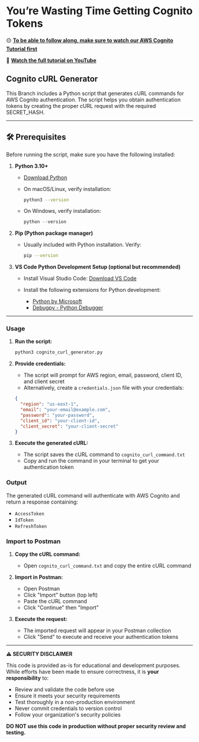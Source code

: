 # You’re Wasting Time Getting Cognito Tokens

🟡 **[To be able to follow along, make sure to watch our AWS Cognito Tutorial first](https://youtu.be/hDC4V1uUFkY)**

🔴 **[Watch the full tutorial on YouTube](https://youtu.be/nSs08_5FICE)**

## Cognito cURL Generator

This Branch includes a Python script that generates cURL commands for AWS Cognito authentication. The script helps you obtain authentication tokens by creating the proper cURL request with the required SECRET_HASH.

---

## 🛠 Prerequisites

Before running the script, make sure you have the following installed:

1. **Python 3.10+**

   * [Download Python](https://www.python.org/downloads/)
   * On macOS/Linux, verify installation:

     ```bash
     python3 --version
     ```
   * On Windows, verify installation:

     ```powershell
     python --version
     ```

2. **Pip (Python package manager)**

   * Usually included with Python installation. Verify:

     ```bash
     pip --version
     ```

3. **VS Code Python Development Setup (optional but recommended)**

   * Install Visual Studio Code: [Download VS Code](https://code.visualstudio.com/)
   * Install the following extensions for Python development:

     * [Python by Microsoft](https://marketplace.visualstudio.com/items?itemName=ms-python.python)
     * [Debugpy - Python Debugger](https://marketplace.visualstudio.com/items?itemName=ms-python.debugpy)

---

### Usage

1. **Run the script:**
   ```bash
   python3 cognito_curl_generator.py
   ```

2. **Provide credentials:**
   - The script will prompt for AWS region, email, password, client ID, and client secret
   - Alternatively, create a `credentials.json` file with your credentials:
   ```json
   {
     "region": "us-east-1",
     "email": "your-email@example.com",
     "password": "your-password",
     "client_id": "your-client-id",
     "client_secret": "your-client-secret"
   }
   ```

3. **Execute the generated cURL:**
   - The script saves the cURL command to `cognito_curl_command.txt`
   - Copy and run the command in your terminal to get your authentication token

### Output

The generated cURL command will authenticate with AWS Cognito and return a response containing:
- `AccessToken`
- `IdToken`
- `RefreshToken`

### Import to Postman

1. **Copy the cURL command:**
   - Open `cognito_curl_command.txt` and copy the entire cURL command

2. **Import in Postman:**
   - Open Postman
   - Click "Import" button (top left)
   - Paste the cURL command
   - Click "Continue" then "Import"

3. **Execute the request:**
   - The imported request will appear in your Postman collection
   - Click "Send" to execute and receive your authentication tokens

---

**⚠️ SECURITY DISCLAIMER**

This code is provided as-is for educational and development purposes. While efforts have been made to ensure correctness, it is **your responsibility** to:
- Review and validate the code before use
- Ensure it meets your security requirements
- Test thoroughly in a non-production environment
- Never commit credentials to version control
- Follow your organization's security policies

**DO NOT use this code in production without proper security review and testing.**
